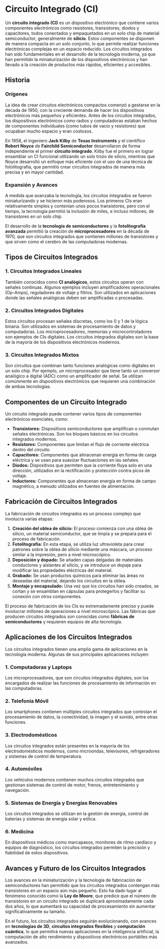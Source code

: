 # Circuito Integrado (CI)

Un **circuito integrado (CI)** es un dispositivo electrónico que contiene varios componentes electrónicos como resistores, transistores, diodos y capacitores, todos conectados y empaquetados en un solo chip de material semiconductor, generalmente de **silicio**. Estos componentes se disponen de manera compacta en un solo conjunto, lo que permite realizar funciones electrónicas complejas en un espacio reducido. Los circuitos integrados han sido fundamentales en el desarrollo de la tecnología moderna, ya que han permitido la miniaturización de los dispositivos electrónicos y han llevado a la creación de productos más rápidos, eficientes y accesibles.

## Historia

### Orígenes

La idea de crear circuitos electrónicos compactos comenzó a gestarse en la década de 1950, con la creciente demanda de hacer los dispositivos electrónicos más pequeños y eficientes. Antes de los circuitos integrados, los dispositivos electrónicos como radios y computadoras estaban hechos de componentes individuales (como tubos de vacío y resistores) que ocupaban mucho espacio y eran costosos.

En 1958, el ingeniero **Jack Kilby** de **Texas Instruments** y el científico **Robert Noyce** de **Fairchild Semiconductor** desarrollaron de forma independiente el primer **circuito integrado**. Kilby fue el primero en lograr ensamblar un CI funcional utilizando un solo trozo de silicio, mientras que Noyce desarrolló un enfoque más eficiente con el uso de una técnica de fotolitografía, que permitió crear circuitos integrados de manera más precisa y en mayor cantidad.

### Expansión y Avances

A medida que avanzaba la tecnología, los circuitos integrados se fueron miniaturizando y se hicieron más poderosos. Los primeros CIs eran relativamente simples y contenían unos pocos transistores, pero con el tiempo, la tecnología permitió la inclusión de miles, e incluso millones, de transistores en un solo chip.

El desarrollo de la **tecnología de semiconductores** y la **fotolitografía avanzada** permitió la creación de **microprocesadores** en la década de 1970, que son circuitos integrados que contienen millones de transistores y que sirven como el cerebro de las computadoras modernas.

## Tipos de Circuitos Integrados

### 1. **Circuitos Integrados Lineales**

También conocidos como **CI analógicos**, estos circuitos operan con señales continuas. Algunos ejemplos incluyen amplificadores operacionales (Op-Amps), reguladores de voltaje y filtros. Son utilizados en aplicaciones donde las señales analógicas deben ser amplificadas o procesadas.

### 2. **Circuitos Integrados Digitales**

Estos circuitos procesan señales discretas, como los 0 y 1 de la lógica binaria. Son utilizados en sistemas de procesamiento de datos y computadoras. Los microprocesadores, memorias y microcontroladores son ejemplos de CIs digitales. Los circuitos integrados digitales son la base de la mayoría de los dispositivos electrónicos modernos.

### 3. **Circuitos Integrados Mixtos**

Son circuitos que combinan tanto funciones analógicas como digitales en un solo chip. Por ejemplo, un microprocesador que tiene tanto un conversor analógico a digital (ADC) como un amplificador de señal. Se utilizan comúnmente en dispositivos electrónicos que requieren una combinación de ambas tecnologías.

## Componentes de un Circuito Integrado

Un circuito integrado puede contener varios tipos de componentes electrónicos esenciales, como:

- **Transistores:** Dispositivos semiconductores que amplifican o conmutan señales electrónicas. Son los bloques básicos en los circuitos integrados modernos.
- **Resistores:** Componentes que limitan el flujo de corriente eléctrica dentro del circuito.
- **Capacitores:** Componentes que almacenan energía en forma de carga eléctrica y se usan para suavizar fluctuaciones en las señales.
- **Diodos:** Dispositivos que permiten que la corriente fluya solo en una dirección, utilizados en la rectificación y protección contra picos de voltaje.
- **Inductores:** Componentes que almacenan energía en forma de campo magnético, a menudo utilizados en fuentes de alimentación.

## Fabricación de Circuitos Integrados

La fabricación de circuitos integrados es un proceso complejo que involucra varias etapas:

1. **Creación del oblea de silicio:** El proceso comienza con una oblea de silicio, un material semiconductor, que se limpia y se prepara para el proceso de fabricación.
2. **Fotolitografía:** En esta etapa, se utiliza luz ultravioleta para crear patrones sobre la oblea de silicio mediante una máscara, un proceso similar a la impresión, pero a nivel microscópico.
3. **Deposición y dopado:** Se añaden capas delgadas de materiales conductores y aislantes al silicio, y se introduce un dopaje para modificar las propiedades eléctricas del material.
4. **Grabado:** Se usan productos químicos para eliminar las áreas no deseadas del material, dejando los circuitos en la oblea.
5. **Montaje y encapsulado:** Una vez que los circuitos han sido creados, se cortan y se ensamblan en cápsulas para protegerlos y facilitar su conexión con otros componentes.

El proceso de fabricación de los CIs es extremadamente preciso y puede involucrar millones de operaciones a nivel microscópico. Las fábricas que producen circuitos integrados son conocidas como **fábricas de semiconductores** y requieren equipos de alta tecnología.

## Aplicaciones de los Circuitos Integrados

Los circuitos integrados tienen una amplia gama de aplicaciones en la tecnología moderna. Algunas de sus principales aplicaciones incluyen:

### 1. **Computadoras y Laptops**

Los microprocesadores, que son circuitos integrados digitales, son los encargados de realizar las funciones de procesamiento de información en las computadoras.

### 2. **Telefonía Móvil**

Los smartphones contienen múltiples circuitos integrados que controlan el procesamiento de datos, la conectividad, la imagen y el sonido, entre otras funciones.

### 3. **Electrodomésticos**

Los circuitos integrados están presentes en la mayoría de los electrodomésticos modernos, como microondas, televisores, refrigeradores y sistemas de control de temperatura.

### 4. **Automóviles**

Los vehículos modernos contienen muchos circuitos integrados que gestionan sistemas de control de motor, frenos, entretenimiento y navegación.

### 5. **Sistemas de Energía y Energías Renovables**

Los circuitos integrados se utilizan en la gestión de energía, control de baterías y sistemas de energía solar y eólica.

### 6. **Medicina**

En dispositivos médicos como marcapasos, monitores de ritmo cardíaco y equipos de diagnóstico, los circuitos integrados permiten la precisión y fiabilidad de estos dispositivos.

## Avances y Futuro de los Circuitos Integrados

Los avances en la miniaturización y la tecnología de fabricación de semiconductores han permitido que los circuitos integrados contengan más transistores en un espacio aún más pequeño. Esto ha dado lugar al fenómeno conocido como la **Ley de Moore**, que predice que el número de transistores en un circuito integrado se duplicará aproximadamente cada dos años, lo que aumentará su capacidad de procesamiento sin aumentar significativamente su tamaño.

En el futuro, los circuitos integrados seguirán evolucionando, con avances en **tecnologías de 3D**, **circuitos integrados flexibles** y **computación cuántica**, lo que permitirá nuevas aplicaciones en la inteligencia artificial, la computación de alto rendimiento y dispositivos electrónicos portátiles más avanzados.